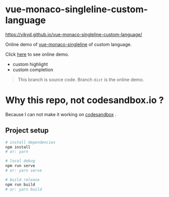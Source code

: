 # vue-monaco-singleline-custom-language

https://vikyd.github.io/vue-monaco-singleline-custom-language/

Online demo of [vue-monaco-singleline](https://github.com/vikyd/vue-monaco-singleline) of custom language.

Click [here](https://vikyd.github.io/vue-monaco-singleline-custom-language/) to see online demo.

- custom highlight
- custom completion

> This branch is source code. Branch `dist` is the online demo.

# Why this repo, not codesandbox.io ?

Because I can not make it working on [codesandbox](https://codesandbox.io/s/vue-monaco-singleline-custom-language-theme-hulmw) .

## Project setup

```sh
# install dependencies
npm install
# or: yarn

# local debug
npm run serve
# or: yarn serve

# build release
npm run build
# or: yarn build
```
